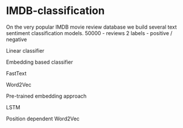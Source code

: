 # IMDB-classification

On the very popular IMDB movie review database we build several text sentiment classification models. 
50000 - reviews
2 labels - positive / negative

Linear classifier

Embedding based classifier

FastText

Word2Vec

Pre-trained embedding approach

LSTM

Position dependent Word2Vec
